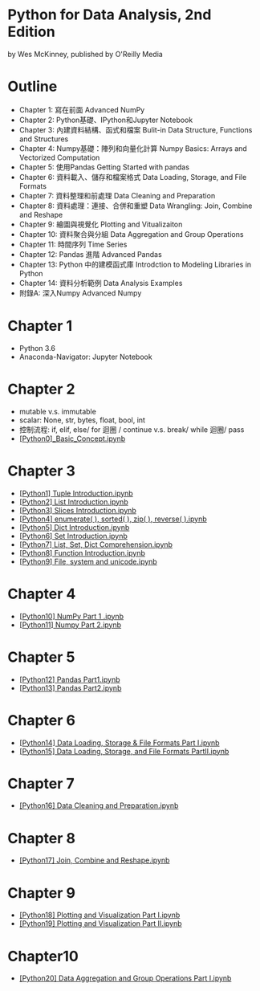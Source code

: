 # Python for Data Analysis, 2nd Edition
by Wes McKinney, published by O'Reilly Media

# Outline
-  Chapter 1: 寫在前面 Advanced NumPy
-  Chapter 2: Python基礎、IPython和Jupyter Notebook
-  Chapter 3: 內建資料結構、函式和檔案 Bulit-in Data Structure, Functions and Structures
-  Chapter 4: Numpy基礎：陣列和向量化計算 Numpy Basics: Arrays and Vectorized Computation
-  Chapter 5: 使用Pandas Getting Started with pandas
-  Chapter 6: 資料載入、儲存和檔案格式 Data Loading, Storage, and File Formats
-  Chapter 7: 資料整理和前處理 Data Cleaning and Preparation 
-  Chapter 8: 資料處理：連接、合併和重塑 Data Wrangling: Join, Combine and Reshape
-  Chapter 9: 繪圖與視覺化 Plotting and Vitualizaiton 
-  Chapter 10: 資料聚合與分組 Data Aggregation and Group Operations 
-  Chapter 11: 時間序列 Time Series
-  Chapter 12: Pandas 進階 Advanced Pandas 
-  Chapter 13: Python 中的建模函式庫 Introdction to Modeling Libraries in Python 
-  Chapter 14: 資料分析範例 Data Analysis Examples 
-  附錄A: 深入Numpy Advanced Numpy

# Chapter 1
- Python 3.6
- Anaconda-Navigator: Jupyter Notebook

# Chapter 2
- mutable v.s. immutable 
- scalar: None, str, bytes, float, bool, int
- 控制流程: if, elif, else/ for 迴圈 / continue v.s. break/ while 迴圈/ pass
- [[Python0]_Basic_Concept.ipynb ](https://github.com/Mercy-Lo/Learning-Python/blob/main/%5BPython0%5D_Basic_Concept.ipynb)

# Chapter 3
- [[Python1] Tuple Introduction.ipynb](https://github.com/Mercy-Lo/Learning-Python/blob/4a7fd7c9c062eef564c1aca692b72c46ac968dff/%5BPython1%5D%20Tuple%20Introduction.ipynb)
- [[Python2] List Introduction.ipynb](https://github.com/Mercy-Lo/Learning-Python/blob/4a7fd7c9c062eef564c1aca692b72c4[6ac968dff/%5BPython2%5D%20List%20Introduction.ipynb)
- [[Python3] Slices Introduction.ipynb](https://github.com/Mercy-Lo/Learning-Python/blob/main/%5BPython3%5D%20Slices%20Introduction.ipynb)
- [[Python4] enumerate( ), sorted( ), zip( ), reverse( ).ipynb](https://github.com/Mercy-Lo/Learning-Python/blob/main/%5BPython4%5D%20enumerate(%20)%2C%20sorted(%20)%2C%20zip(%20)%2C%20reverse(%20).ipynb)
- [[Python5] Dict Introduction.ipynb](https://github.com/Mercy-Lo/Learning-Python/blob/main/%5BPython5%5D%20Dict%20Introduction.ipynb)
- [[Python6] Set Introduction.ipynb](https://github.com/Mercy-Lo/Learning-Python/blob/main/%5BPython6%5D%20Set%20Introduction.ipynb)
- [[Python7] List, Set, Dict Comprehension.ipynb](https://github.com/Mercy-Lo/Learning-Python/blob/main/%5BPython7%5D%20List%2C%20Set%2C%20Dict%20Comprehension.ipynb)
- [[Python8] Function Introduction.ipynb](https://github.com/Mercy-Lo/Learning-Python/blob/main/%5BPython8%5D%20Function%20Introduction.ipynb)
- [[Python9] File, system and unicode.ipynb](https://github.com/Mercy-Lo/Learning-Python/blob/main/%5BPython9%5D%20File%2C%20system%20and%20unicode.ipynb)

# Chapter 4 
- [[Python10] NumPy Part 1 .ipynb](https://github.com/Mercy-Lo/Learning-Python/blob/main/%5BPython10%5D%20NumPy%20Part%201%20.ipynb)
- [[Python11] Numpy Part 2.ipynb](https://github.com/Mercy-Lo/Learning-Python/blob/main/%5BPython11%5D%20Numpy%20Part%202.ipynb)

# Chapter 5
- [[Python12] Pandas Part1.ipynb](https://github.com/Mercy-Lo/Learning-Python/blob/main/%5BPython12%5D%20Pandas%20Part1.ipynb)
- [[Python13] Pandas Part2.ipynb](https://github.com/Mercy-Lo/Learning-Python/blob/main/%5BPython13%5D%20Pandas%20Part2.ipynb)

# Chapter 6
- [[Python14] Data Loading, Storage & File Formats Part I.ipynb](https://github.com/Mercy-Lo/Learning-Python/blob/main/%5BPython14%5D%20Data%20Loading%2C%20Storage%20%26%20File%20Formats%20Part%20I.ipynb)
- [[Python15] Data Loading, Storage, and File Formats PartII.ipynb](https://github.com/Mercy-Lo/Learning-Python/blob/main/%5BPython15%5D%20Data%20Loading%2C%20Storage%2C%20and%20File%20Formats%20PartII.ipynb)

# Chapter 7
- [[Python16] Data Cleaning and Preparation.ipynb](https://github.com/Mercy-Lo/Learning-Python/blob/main/%5BPython16%5D%20Data%20Cleaning%20and%20Preparation.ipynb)

# Chapter 8
- [[Python17] Join, Combine and Reshape.ipynb](https://github.com/Mercy-Lo/Learning-Python/blob/main/%5BPython17%5D%20Join%2C%20Combine%20and%20Reshape.ipynb)

# Chapter 9
- [[Python18] Plotting and Visualization Part I.ipynb](https://github.com/Mercy-Lo/Learning-Python/blob/main/%5BPython18%5D%20Plotting%20and%20Visualization%20Part%20I.ipynb)
- [[Python19] Plotting and Visualization Part II.ipynb](https://github.com/Mercy-Lo/Learning-Python/blob/main/%5BPython19%5D%20Plotting%20and%20Visualization%20Part%20II.ipynb)

# Chapter10
- [[Python20] Data Aggregation and Group Operations Part I.ipynb](https://github.com/Mercy-Lo/Learning-Python/blob/main/%5BPython20%5D%20Data%20Aggregation%20and%20Group%20Operations%20Part%20I.ipynb)

<!---
Mercy-Lo/Mercy-Lo is a ✨ special ✨ repository because its `README.md` (this file) appears on your GitHub profile.
You can click the Preview link to take a look at your changes.
--->
